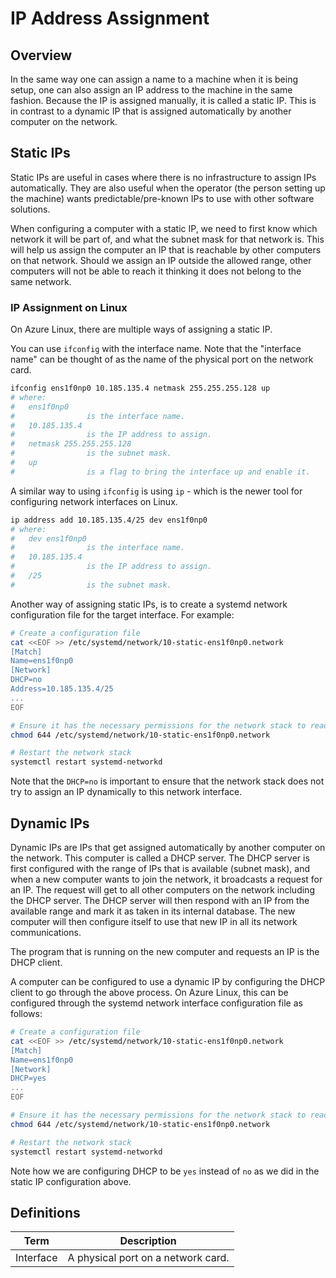 # IP Address Assignment

## Overview

In the same way one can assign a name to a machine when it is being setup, one
can also assign an IP address to the machine in the same fashion. Because the
IP is assigned manually, it is called a static IP. This is in contrast to a
dynamic IP that is assigned automatically by another computer on the network.

## Static IPs

Static IPs are useful in cases where there is no infrastructure to assign IPs
automatically. They are also useful when the operator (the person setting up
the machine) wants predictable/pre-known IPs to use with other software
solutions.

When configuring a computer with a static IP, we need to first know which
network it will be part of, and what the subnet mask for that network is.
This will help us assign the computer an IP that is reachable by other
computers on that network. Should we assign an IP outside the allowed range,
other computers will not be able to reach it thinking it does not belong to
the same network.

### IP Assignment on Linux

On Azure Linux, there are multiple ways of assigning a static IP.

You can use `ifconfig` with the interface name. Note that the "interface name"
can be thought of as the name of the physical port on the network card.

```bash
ifconfig ens1f0np0 10.185.135.4 netmask 255.255.255.128 up
# where:
#   ens1f0np0
#                is the interface name.
#   10.185.135.4
#                is the IP address to assign.
#   netmask 255.255.255.128
#                is the subnet mask.
#   up
#                is a flag to bring the interface up and enable it.
```

A similar way to using `ifconfig` is using `ip` - which is the newer tool for
configuring network interfaces on Linux.

```bash
ip address add 10.185.135.4/25 dev ens1f0np0
# where:
#   dev ens1f0np0
#                is the interface name.
#   10.185.135.4
#                is the IP address to assign.
#   /25
#                is the subnet mask.
```


Another way of assigning static IPs, is to create a systemd network
configuration file for the target interface. For example:

```bash
# Create a configuration file
cat <<EOF >> /etc/systemd/network/10-static-ens1f0np0.network
[Match]
Name=ens1f0np0
[Network]
DHCP=no
Address=10.185.135.4/25
...
EOF

# Ensure it has the necessary permissions for the network stack to read it.
chmod 644 /etc/systemd/network/10-static-ens1f0np0.network

# Restart the network stack
systemctl restart systemd-networkd
```

Note that the `DHCP=no` is important to ensure that the network stack does not
try to assign an IP dynamically to this network interface.

## Dynamic IPs

Dynamic IPs are IPs that get assigned automatically by another computer on the
network. This computer is called a DHCP server. The DHCP server is first
configured with the range of IPs that is available (subnet mask), and when a
new computer wants to join the network, it broadcasts a request for an IP. The
request will get to all other computers on the network including the DHCP
server. The DHCP server will then respond with an IP from the available range
and mark it as taken in its internal database. The new computer will then
configure itself to use that new IP in all its network communications.

The program that is running on the new computer and requests an IP is the DHCP
client.

A computer can be configured to use a dynamic IP by configuring the DHCP client
to go through  the above process. On Azure Linux, this can be configured
through the systemd network interface configuration file as follows:

```bash
# Create a configuration file
cat <<EOF >> /etc/systemd/network/10-static-ens1f0np0.network
[Match]
Name=ens1f0np0
[Network]
DHCP=yes
...
EOF

# Ensure it has the necessary permissions for the network stack to read it.
chmod 644 /etc/systemd/network/10-static-ens1f0np0.network

# Restart the network stack
systemctl restart systemd-networkd
```

Note how we are configuring DHCP to be `yes` instead of `no` as we did in the
static IP configuration above.

## Definitions

| Term        | Description                                                                              |
|-------------|------------------------------------------------------------------------------------------|
| Interface   | A physical port on a network card.                                                       |
